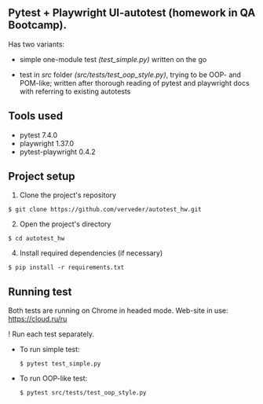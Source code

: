## Pytest + Playwright UI-autotest (homework in QA Bootcamp).

Has two variants: 
- simple one-module test _(test_simple.py)_ written on the go
  
- test in _src_ folder _(src/tests/test_oop_style.py)_,
trying to be OOP- and POM-like;
written after thorough reading of pytest and playwright docs
with referring to existing autotests

## Tools used
- pytest 7.4.0
- playwright 1.37.0
- pytest-playwright 0.4.2

## Project setup
1. Clone the project's repository 
```
$ git clone https://github.com/verveder/autotest_hw.git
```
2. Open the project's directory
```
$ cd autotest_hw
```
4. Install required dependencies (if necessary)
```
$ pip install -r requirements.txt 
```

## Running test
Both tests are running on Chrome in headed mode.
Web-site in use: https://cloud.ru/ru

! Run each test separately.

- To run simple test:
  ```
  $ pytest test_simple.py

  ```
- To run OOP-like test:
  ```
  $ pytest src/tests/test_oop_style.py
  ```

  
